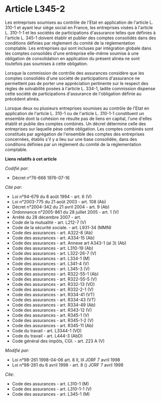 # Article L345-2

Les entreprises soumises au contrôle de l'Etat en application de l'article L. 310-1 et ayant leur siège social en France, les
entreprises visées à l'article L. 310-1-1 et les sociétés de participations d'assurance telles que définies à l'article L.
345-1 doivent établir et publier des comptes consolidés dans des conditions définies par règlement du comité de la
réglementation comptable. Les entreprises qui sont incluses par intégration globale dans les comptes consolidés d'une
entreprise elle-même soumise à une obligation de consolidation en application du présent alinéa ne sont toutefois pas
soumises à cette obligation.

Lorsque la commission de contrôle des assurances considère que les comptes consolidés d'une société de participations
d'assurance ne permettent pas de porter une appréciation pertinente sur le respect des règles de solvabilité posées à
l'article L. 334-1, ladite commission dispense cette société de participations d'assurance de l'obligation définie au
précédent alinéa.

Lorsque deux ou plusieurs entreprises soumises au contrôle de l'Etat en application de l'article L. 310-1 ou de l'article L.
310-1-1 constituent un ensemble dont la cohésion ne résulte pas de liens en capital, l'une d'elles établit et publie des
comptes combinés. Un décret détermine celle des entreprises sur laquelle pèse cette obligation. Les comptes combinés sont
constitués par agrégation de l'ensemble des comptes des entreprises concernées, établis s'il y a lieu sur une base
consolidée, dans des conditions définies par un règlement du comité de la réglementation comptable.

**Liens relatifs à cet article**

_Codifié par_:

  - Décret n°76-666 1976-07-16

_Cité par_:

  - Loi n°94-679 du 8 août 1994 - art. 6 (V)
  - Loi n°2003-775 du 21 août 2003 - art. 108 (Ab)
  - Décret n°2004-342 du 21 avril 2004 - art. 9 (Ab)
  - Ordonnance n°2005-861 du 28 juillet 2005 - art. 1 (V)
  - Arrêté du 28 décembre 2007 - art.
  - Code de la mutualité - art. L212-7 (V)
  - Code de la sécurité sociale. - art. L931-34 (MMN)
  - Code des assurances - art. A322-8 (Ab)
  - Code des assurances - art. A334-15 (Ab)
  - Code des assurances - art. Annexe art A343-1 (al 3) (Ab)
  - Code des assurances - art. L310-19 (Ab)
  - Code des assurances - art. L322-26-7 (V)
  - Code des assurances - art. L334-1 (M)
  - Code des assurances - art. L341-4 (V)
  - Code des assurances - art. L345-3 (V)
  - Code des assurances - art. R322-55-1 (Ab)
  - Code des assurances - art. R322-55-5 (V)
  - Code des assurances - art. R332-13 (VD)
  - Code des assurances - art. R332-2-1 (V)
  - Code des assurances - art. R334-41 (VT)
  - Code des assurances - art. R334-43 (VT)
  - Code des assurances - art. R334-49 (Ab)
  - Code des assurances - art. R343-12 (V)
  - Code des assurances - art. R345-1 (V)
  - Code des assurances - art. R345-1-2 (V)
  - Code des assurances - art. R345-11 (Ab)
  - Code du travail - art. L3344-1 (VD)
  - Code du travail - art. L444-3 (AbD)
  - Code général des impôts, CGI. - art. 223 A (V)

_Modifié par_:

  - Loi n°98-261 1998-04-06 art. 8 II, III JORF 7 avril 1998
  - Loi n°98-261 du 6 avril 1998 - art. 8 () JORF 7 avril 1998

_Cite_:

  - Code des assurances - art. L310-1 (M)
  - Code des assurances - art. L310-1-1 (V)
  - Code des assurances - art. L345-1 (M)
